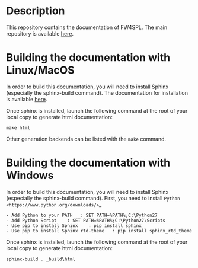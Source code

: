 Description
===========

This repository contains the documentation of FW4SPL. The main repository is available [here](https://github.com/fw4spl-org/fw4spl).

Building the documentation with Linux/MacOS
===========================================

In order to build this documentation, you will need to install Sphinx (especially the sphinx-build command).
The documentation for installation is available [here](http://www.sphinx-doc.org/en/stable/install.html).

Once sphinx is installed, launch the following command at the root of your local copy to generate html documentation:
```
make html
```

Other generation backends can be listed with the `make` command.

Building the documentation with Windows
=======================================

In order to build this documentation, you will need to install Sphinx (especially the sphinx-build command).
First, you need to install `Python <https://www.python.org/downloads/>`_

	- Add Python to your PATH	: SET PATH=%PATH%;C:\Python27
	- Add Python Script    : SET PATH=%PATH%;C:\Python27\Scripts
	- Use pip to install Sphinx    : pip install sphinx
    - Use pip to install Sphinx rtd-theme   : pip install sphinx_rtd_theme

Once sphinx is installed, launch the following command at the root of your local copy to generate html documentation:
```
sphinx-build . _build\html
```
